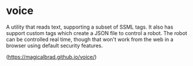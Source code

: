 # voice
A utility that reads text, supporting a subset of SSML tags. It also has support custom tags which create a JSON file to control a robot. The robot can be controlled real time, though that won't work from the web in a browser using default security features.

(https://magicalbrad.github.io/voice/)
